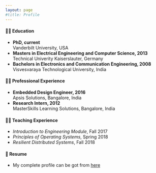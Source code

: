 ```yaml
---
layout: page
#title: Profile
---
```


#### :man_student: Education
* **PhD, current**\
  Vanderbilt University, USA
* **Masters in Electrical Engineering and Computer Science, 2013**\
  Technical Univerity Kaiserslauter, Germany
* **Bachelors in Electronics and Communication Engineering, 2008**\
  Visvesvaraya Technological University, India

#### :man_office_worker: Professional Experience
* **Embedded Design Engineer, 2016**\
  Apsis Solutions, Bangalore, India
* **Research Intern, 2012**\
  MasterSkills Learning Solutions, Bangalore, India
  
#### :man_teacher: Teaching Experience
* *Introduction to Engineering Module*, Fall 2017
* *Principles of Operating Systems*, Spring 2018
* *Resilient Distributed Systems*, Fall 2018

#### :page_with_curl: Resume
* My complete profile can be got from [here](https://vanderbilt365-my.sharepoint.com/:b:/g/personal/shreyas_ramakrishna_vanderbilt_edu/EaLLq4ZCJ-dJsgU-PiwWNb4Bv1x9cLtLBShiEE3RU6lcqQ?e=iYNsT1)



